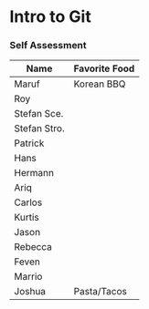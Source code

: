 # Intro to Git 
### Self Assessment

| Name         | Favorite Food |
| ------------ | ------------- |
| Maruf        |   Korean BBQ            |
| Roy          |               |
| Stefan Sce.  |               |
| Stefan Stro. |               |
| Patrick      |               |
| Hans         |               |
| Hermann      |               |
| Ariq         |               |
| Carlos       |               |
| Kurtis       |               |
| Jason        |               |
| Rebecca      |               |
| Feven        |               |
| Marrio       |               |
| Joshua       |  Pasta/Tacos  |
